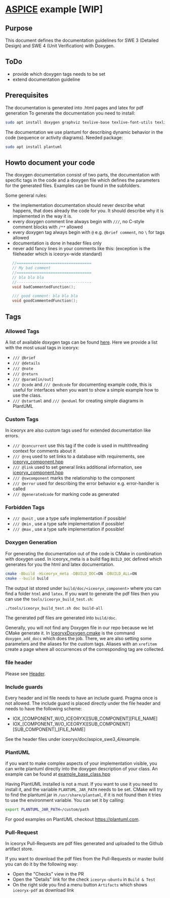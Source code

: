 # [ASPICE](http://www.automotivespice.com/) example [WIP]

## Purpose

This document defines the documentation guidelines for SWE 3 (Detailed Design) and SWE 4 (Unit Verification) with Doxygen.


## ToDo
 - provide which doxygen tags needs to be set
 - extend documentation guideline

##  Prerequisites
The documentation is generated into .html pages and latex for pdf generation
To generate the documentation you need to install:
```bash
sudo apt install doxygen graphviz texlive-base texlive-font-utils texlive-latex-extra
```
The documentation we use plantuml for describing dynamic behavior in the code (sequence or activity diagrams).
Needed package:
```bash
sudo apt install plantuml
```

##  Howto document your code
The doxygen documentation consist of two parts, the documentation with specific tags in the code and a doxygen file which defines
the parameters for the generated files. Examples can be found in the subfolders. 

Some general rules:
 - the implementation documentation should never describe what happens, that does already the code for you. It should describe why it is implemented in the way it is.
- every doxygen comment line always begin with `///`, no C-style comment blocks with `/**` allowed
- every doxygen tag always begin with `@` e.g. `@brief comment`, no `\` for tags allowed
- documentation is done in header files only
-  never add fancy lines in your comments like this: (exception is the fileheader which is iceoryx-wide standard)
 ```cpp
    //=================================
    // My bad comment
    //=================================
    // bla bla bla
    //---------------------------------
    void badCommentedFunction();

    /// good comment: bla bla bla
    void goodCommentedFunction();
 ```

##  Tags
### Allowed Tags
A list of available doxygen tags can be found [here](https://www.doxygen.nl/manual/commands.html).
Here we provide a list with the most usual tags in iceoryx:
 - `/// @brief`
 - `/// @details`
 - `/// @note`
 - `/// @return`
 - `/// @param[in/out]`
 - `/// @code` and `/// @endcode` for documenting example code, this is useful for interfaces when you want to show a simple example how to use the class.
 - `/// @startuml` and `/// @enduml` for creating simple diagrams in PlantUML

### Custom Tags
In iceoryx are also custom tags used for extended documentation like errors.
 - `/// @concurrent` use this tag if the code is used in multithreading context for comments about it
 - `/// @req` used to set links to a database with requirements, see [iceoryx_component.hpp](example/iceoryx_component/include/iceoryx_component.hpp)
 - `/// @link` used to set general links additional information, see [iceoryx_component.hpp](example/iceoryx_component/include/iceoryx_component.hpp)
 - `/// @swcomponent` marks the relationship to the component
 - `/// @error` used for describing the error behavior e.g. error-handler is called
 - `/// @generatedcode` for marking code as generated

### Forbidden Tags
 - `/// @unit` , use a type safe implementation if possible!
 - `/// @min` , use a type safe implementation if possible!
 - `/// @max` , use a type safe implementation if possible!

### Doxygen Generation
For generating the documentation out of the code is CMake in combination with doxygen used.
In iceoryx_meta is a build flag `BUILD_DOC` defined which generates for you the html and latex documentation.
```bash
cmake -Bbuild -Hiceoryx_meta -DBUILD_DOC=ON -DBUILD_ALL=ON
cmake --build build
```
The output ist stored under `build/doc/<iceoryx_component>` where you can find a folder `html` and `latex`.
If you want to generate the pdf files then you can use the `tools/iceoryx_build_test.sh`:
```bash
./tools/iceoryx_build_test.sh doc build-all
```
The generated pdf files are generated into `build/doc`.

Generally, you will not find any Doxygen file in our repo because we let CMake generate it.
In [IceoryxDoxygen.cmake](../../iceoryx_utils/cmake/IceoryxDoxygen.cmake) is the command `doxygen_add_docs` which does the job.
There, we are also setting some parameters and the aliases for the custom tags. Aliases with an `xrefitem` create a page where all occurrences of the corresponding tag are collected.
### file header
Please see [Header](https://github.com/eclipse/iceoryx/blob/master/CONTRIBUTING.md#header).

### Include guards
Every header and inl file needs to have an include guard. Pragma once is not allowed.
The include guard is placed directly under the file header and needs to have the following scheme:

   * IOX_[COMPONENT_W/O_ICEORYX][SUB_COMPONENT][FILE_NAME]
   * IOX_[COMPONENT_W/O_ICEORYX][SUB_COMPONENT][SUB_COMPONENT]_[FILE_NAME]

See the header files under iceoryx/doc/aspice_swe3_4/example.

### PlantUML

if you want to make complex aspects of your implementation visible, you can write plantuml directly into the 
doxygen description of your class. An example can be found at [example_base_class.hpp](example/iceoryx_component/source/example_module/example_base_class.hpp)

Having PlantUML installed is not a must. If you want to use it you need to install it, and the variable `PLANTUML_JAR_PATH` needs to be set.
CMake will try to find the plantuml.jar in `/usr/share/plantuml`, if it is not found then it tries to use the environment variable.
You can set it by calling:
```bash
export PLANTUML_JAR_PATH=/custom/path
```
For good examples on PlantUML checkout https://plantuml.com.

### Pull-Request

In iceoryx Pull-Requests are pdf files generated and uploaded to the Github artifact store. 

If you want to download the pdf files from the Pull-Requests or master build you can do it by the following way:

 * Open the "Checks" view in the PR
 * Open the "Details" link for the check `iceoryx-ubuntu` in `Build & Test`
 * On the right side you find a menu button `Artifacts` which shows `iceoryx-pdf` as download link